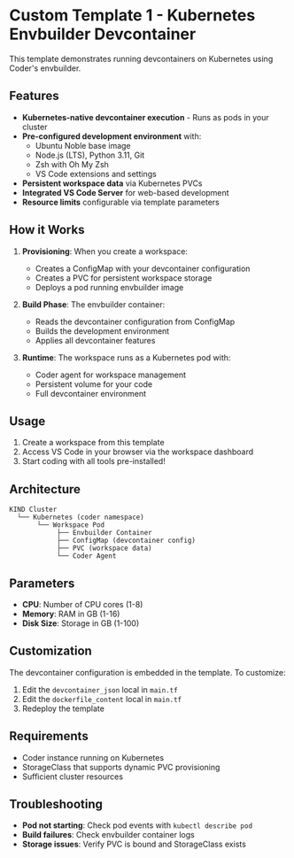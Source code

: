 # Custom Template 1 - Kubernetes Envbuilder Devcontainer

This template demonstrates running devcontainers on Kubernetes using Coder's envbuilder.

## Features

- **Kubernetes-native devcontainer execution** - Runs as pods in your cluster
- **Pre-configured development environment** with:
  - Ubuntu Noble base image  
  - Node.js (LTS), Python 3.11, Git
  - Zsh with Oh My Zsh
  - VS Code extensions and settings
- **Persistent workspace data** via Kubernetes PVCs
- **Integrated VS Code Server** for web-based development
- **Resource limits** configurable via template parameters

## How it Works

1. **Provisioning**: When you create a workspace:
   - Creates a ConfigMap with your devcontainer configuration
   - Creates a PVC for persistent workspace storage
   - Deploys a pod running envbuilder image

2. **Build Phase**: The envbuilder container:
   - Reads the devcontainer configuration from ConfigMap
   - Builds the development environment
   - Applies all devcontainer features

3. **Runtime**: The workspace runs as a Kubernetes pod with:
   - Coder agent for workspace management
   - Persistent volume for your code
   - Full devcontainer environment

## Usage

1. Create a workspace from this template
2. Access VS Code in your browser via the workspace dashboard
3. Start coding with all tools pre-installed!

## Architecture

```
KIND Cluster
  └── Kubernetes (coder namespace)
       └── Workspace Pod
            ├── Envbuilder Container
            ├── ConfigMap (devcontainer config)
            ├── PVC (workspace data)
            └── Coder Agent
```

## Parameters

- **CPU**: Number of CPU cores (1-8)
- **Memory**: RAM in GB (1-16)
- **Disk Size**: Storage in GB (1-100)

## Customization

The devcontainer configuration is embedded in the template. To customize:
1. Edit the `devcontainer_json` local in `main.tf`
2. Edit the `dockerfile_content` local in `main.tf`
3. Redeploy the template

## Requirements

- Coder instance running on Kubernetes
- StorageClass that supports dynamic PVC provisioning
- Sufficient cluster resources

## Troubleshooting

- **Pod not starting**: Check pod events with `kubectl describe pod`
- **Build failures**: Check envbuilder container logs
- **Storage issues**: Verify PVC is bound and StorageClass exists